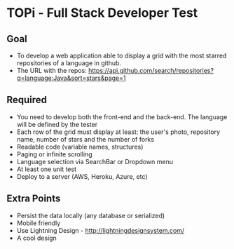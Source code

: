 # TOPi - Full Stack Developer Test

## Goal
- To develop a web application able to display a grid with the most starred repositories of a language in github. 
- The URL with the repos: https://api.github.com/search/repositories?q=language:Java&sort=stars&page=1

## Required
- You need to develop both the front-end and the back-end. The language will be defined by the tester
- Each row of the grid must display at least: the user's photo, repository name, number of stars and the number of forks
- Readable code (variable names, structures)
- Paging or infinite scrolling
- Language selection via SearchBar or Dropdown menu
- At least one unit test
- Deploy to a server (AWS, Heroku, Azure, etc)

## Extra Points
- Persist the data locally (any database or serialized)
- Mobile friendly
- Use Lightning Design - http://lightningdesignsystem.com/
- A cool design
